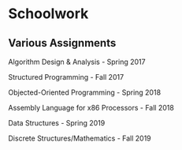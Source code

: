 # Schoolwork
Various Assignments
-------------------
Algorithm Design & Analysis - Spring 2017


Structured Programming  - Fall 2017


Objected-Oriented Programming - Spring 2018


Assembly Language for x86 Processors - Fall 2018


Data Structures - Spring 2019


Discrete Structures/Mathematics - Fall 2019



